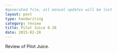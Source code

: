 ```yaml
---
#generated file, all manual updates will be lost
layout: post
type: handwriting
category: review
title: Pilot Juice 0.38
date: 2015-02-28
---
```


Review of Pilot Juice.
